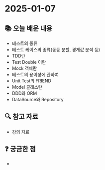 # 2025-01-07

## 📚 오늘 배운 내용
- 테스트의 종류
- 테스트 케이스의 종류(동등 분할, 경계값 분석 등)
- TDD란
- Test Double 이란
- Mock 객체란
- 테스트의 용이성에 관하여
- Unit Test의 FRIEND
- Model 클래스란
- DDD와 ORM
- DataSource와 Repository

## 🔍 참고 자료
- 강의 자료

## ❓ 궁금한 점
- 